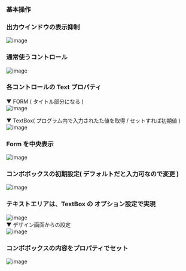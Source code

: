 ### 基本操作

### 出力ウインドウの表示抑制
![image](https://user-images.githubusercontent.com/1501327/177938063-96207ed0-9d0c-46a0-8d1f-b68775abf528.png)

### 通常使うコントロール
![image](https://user-images.githubusercontent.com/1501327/177938470-a80c7d64-8ae8-4777-8d7a-d73cde3c0fa3.png)

### 各コントロールの Text プロパティ
▼ FORM ( タイトル部分になる )\
![image](https://user-images.githubusercontent.com/1501327/177938873-dd8f78a6-c48c-40d9-ac05-80dfe012ddb1.png)

▼ TextBox( プログラム内で入力されたた値を取得 / セットすれば初期値 )\
![image](https://user-images.githubusercontent.com/1501327/177939277-386260af-6629-4bda-9c0c-3c2a5a19f905.png)

### Form を中央表示
![image](https://user-images.githubusercontent.com/1501327/177939829-1c7d0e96-cebf-467f-bdf2-fffca1fa6cdd.png)

### コンボボックスの初期設定( デフォルトだと入力可なので変更 )
![image](https://user-images.githubusercontent.com/1501327/177940145-92c7ac7c-dcc7-42af-b7f9-fb34acc57b3e.png)

### テキストエリアは、TextBox の オプション設定で実現
![image](https://user-images.githubusercontent.com/1501327/177940543-3c50aa5d-74f8-40be-a746-5efc4c3e7728.png)\
▼ デザイン画面からの設定\
![image](https://user-images.githubusercontent.com/1501327/177940747-57469539-203f-4bf3-9b34-8a1ccc0b7d8e.png)

### コンボボックスの内容をプロパティでセット
![image](https://user-images.githubusercontent.com/1501327/177941343-b69c144d-4618-45f4-84a2-d2910ddd2e8a.png)

